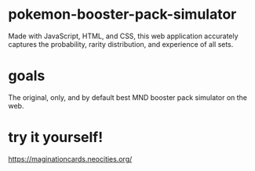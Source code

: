 [comment]: <> (to publish to neocities with the CLI run:)
[comment]: <> (neocities push .)
[comment]: <> (for single file, e.g. Upload img.jpg to the 'images' directory)
[comment]: <> (neocities upload -d images img.jpg)
# pokemon-booster-pack-simulator
Made with JavaScript, HTML, and CSS, this web application accurately captures the probability, rarity distribution, and experience of all sets.

# goals
The original, only, and by default best MND booster pack simulator on the web.

# try it yourself!
https://maginationcards.neocities.org/

![]()
